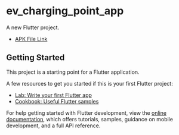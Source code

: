 # ev_charging_point_app

A new Flutter project.

- [APK File Link](https://drive.google.com/file/d/1rrIxd7lEcklo4BsbRxz5Q8_d0MQ5wz6z/view?usp=drive_link)


## Getting Started

This project is a starting point for a Flutter application.

A few resources to get you started if this is your first Flutter project:

- [Lab: Write your first Flutter app](https://docs.flutter.dev/get-started/codelab)
- [Cookbook: Useful Flutter samples](https://docs.flutter.dev/cookbook)

For help getting started with Flutter development, view the
[online documentation](https://docs.flutter.dev/), which offers tutorials,
samples, guidance on mobile development, and a full API reference.

